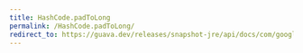 ```yaml
---
title: HashCode.padToLong
permalink: /HashCode.padToLong/
redirect_to: https://guava.dev/releases/snapshot-jre/api/docs/com/google/common/hash/HashCode.html#padToLong--
---
```


